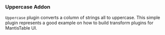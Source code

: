 ### Uppercase Addon

`Uppercase` plugin converts a column of strings all to uppercase. This simple plugin represents a good example on how to build transform plugins for MantisTable UI.
